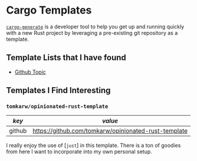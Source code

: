 # Cargo Templates

[`cargo-generate`] is a developer tool to help you get up and
running quickly with a new Rust project by leveraging a
pre-existing git repository as a template.

[`cargo-generate`]: https://github.com/cargo-generate/cargo-generate

## Template Lists that I have found

- [Github Topic](https://github.com/topics/cargo-generate)

## Templates I Find Interesting

### `tomkarw/opinionated-rust-template`

| _key_  | _value_                                                |
| ------ | ------------------------------------------------------ |
| github | <https://github.com/tomkarw/opinionated-rust-template> |

I really enjoy the use of [`just`] in this template. There is a ton
of goodies from here I want to incorporate into my own personal
setup.
